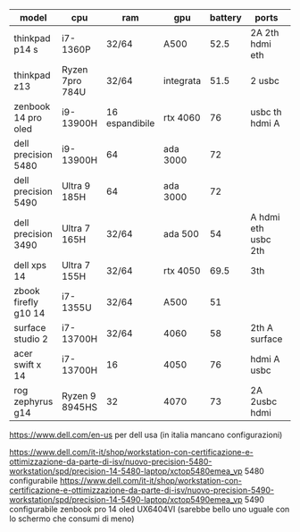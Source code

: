 
| model                | cpu             | ram            | gpu       | battery | ports               | price | verdict |
| -------------------- | --------------- | -------------- | --------- | ------- | ------------------- | ----- | ------- |
| thinkpad p14 s       | i7-1360P        | 32/64          | A500      | 52.5    | 2A 2th hdmi eth     | 2050  |         |
| thinkpad z13         | Ryzen 7pro 784U | 32/64          | integrata | 51.5    | 2 usbc              | 1900  | no      |
| zenbook 14 pro oled  | i9-13900H       | 16 espandibile | rtx 4060  | 76      | usbc th hdmi A      | 2k    | preso   |
| dell precision 5480  | i9-13900H       | 64             | ada 3000  | 72      |                     | 3670  |         |
| dell precision 5490  | Ultra 9 185H    | 64             | ada 3000  | 72      |                     | 3979  |         |
| dell precision 3490  | Ultra 7 165H    | 32/64          | ada 500   | 54      | A hdmi eth usbc 2th | 2376  |         |
| dell xps 14          | Ultra 7 155H    | 32/64          | rtx 4050  | 69.5    | 3th                 | 2200  |         |
| zbook firefly g10 14 | i7-1355U        | 32/64          | A500      | 51      |                     | 1761  |         |
| surface studio 2     | i7-13700H       | 32/64          | 4060      | 58      | 2th A surface       | 3220  | no      |
| acer swift x 14      | i7-13700H       | 16             | 4050      | 76      | hdmi A usbc         | 1700  |         |
| rog zephyrus g14     | Ryzen 9 8945HS  | 32             | 4070      | 73      | 2A 2usbc hdmi       | 2600  |         |
https://www.dell.com/en-us per dell usa (in italia mancano configurazioni)

https://www.dell.com/it-it/shop/workstation-con-certificazione-e-ottimizzazione-da-parte-di-isv/nuovo-precision-5480-workstation/spd/precision-14-5480-laptop/xctop5480emea_vp 5480 configurabile
https://www.dell.com/it-it/shop/workstation-con-certificazione-e-ottimizzazione-da-parte-di-isv/nuovo-precision-5490-workstation/spd/precision-14-5490-laptop/xctop5490emea_vp 5490 configurabile
zenbook pro 14 oled UX6404VI (sarebbe bello uno uguale con lo schermo che consumi di meno)
